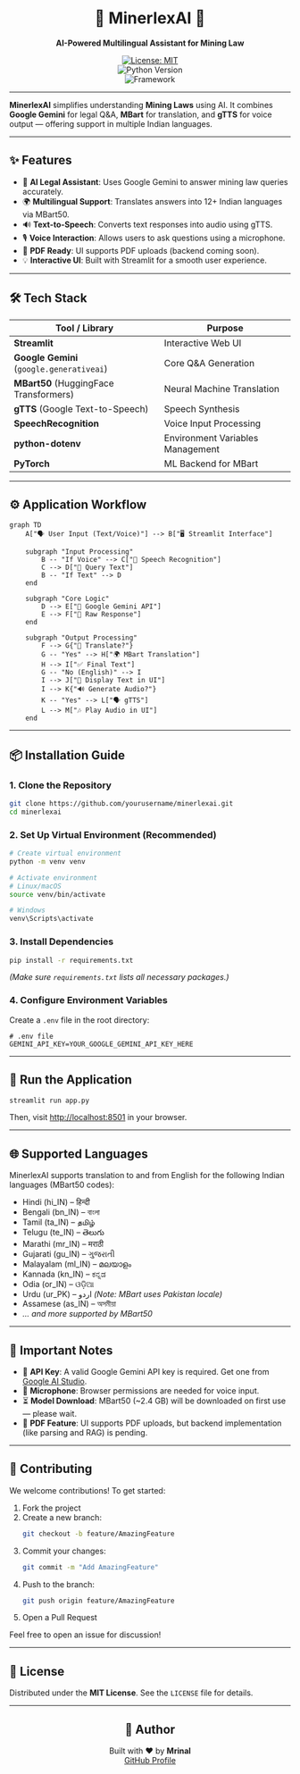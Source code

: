 <div align="center">

# 🤖 MinerlexAI 💎  
**AI-Powered Multilingual Assistant for Mining Law**

[![License: MIT](https://img.shields.io/badge/License-MIT-yellow.svg)](https://opensource.org/licenses/MIT)  
![Python Version](https://img.shields.io/badge/python-3.8+-blue.svg)  
![Framework](https://img.shields.io/badge/Framework-Streamlit-red.svg)

</div>

---

**MinerlexAI** simplifies understanding **Mining Laws** using AI. It combines **Google Gemini** for legal Q&A, **MBart** for translation, and **gTTS** for voice output — offering support in multiple Indian languages.

---

## ✨ Features

- 🧠 **AI Legal Assistant**: Uses Google Gemini to answer mining law queries accurately.
- 🌍 **Multilingual Support**: Translates answers into 12+ Indian languages via MBart50.
- 🔊 **Text-to-Speech**: Converts text responses into audio using gTTS.
- 🎙️ **Voice Interaction**: Allows users to ask questions using a microphone.
- 📄 **PDF Ready**: UI supports PDF uploads (backend coming soon).
- 💡 **Interactive UI**: Built with Streamlit for a smooth user experience.

---

## 🛠️ Tech Stack

| Tool / Library                          | Purpose                          |
|----------------------------------------|----------------------------------|
| **Streamlit**                          | Interactive Web UI               |
| **Google Gemini** (`google.generativeai`) | Core Q&A Generation          |
| **MBart50** (HuggingFace Transformers) | Neural Machine Translation       |
| **gTTS** (Google Text-to-Speech)       | Speech Synthesis                 |
| **SpeechRecognition**                  | Voice Input Processing           |
| **python-dotenv**                      | Environment Variables Management |
| **PyTorch**                            | ML Backend for MBart             |

---

## ⚙️ Application Workflow

```mermaid
graph TD
    A["🗣️ User Input (Text/Voice)"] --> B["🖥️ Streamlit Interface"]

    subgraph "Input Processing"
        B -- "If Voice" --> C["🎤 Speech Recognition"]
        C --> D["📝 Query Text"]
        B -- "If Text" --> D
    end

    subgraph "Core Logic"
        D --> E["🧠 Google Gemini API"]
        E --> F["📜 Raw Response"]
    end

    subgraph "Output Processing"
        F --> G{"🔄 Translate?"}
        G -- "Yes" --> H["🌍 MBart Translation"]
        H --> I["✅ Final Text"]
        G -- "No (English)" --> I
        I --> J["📄 Display Text in UI"]
        I --> K{"🔊 Generate Audio?"}
        K -- "Yes" --> L["🗣️ gTTS"]
        L --> M["🎶 Play Audio in UI"]
    end
```

---

## 📦 Installation Guide

### 1. Clone the Repository

```bash
git clone https://github.com/yourusername/minerlexai.git
cd minerlexai
```

### 2. Set Up Virtual Environment (Recommended)

```bash
# Create virtual environment
python -m venv venv

# Activate environment
# Linux/macOS
source venv/bin/activate

# Windows
venv\Scripts\activate
```

### 3. Install Dependencies

```bash
pip install -r requirements.txt
```

*(Make sure `requirements.txt` lists all necessary packages.)*

### 4. Configure Environment Variables

Create a `.env` file in the root directory:

```env
# .env file
GEMINI_API_KEY=YOUR_GOOGLE_GEMINI_API_KEY_HERE
```

---

## 🚀 Run the Application

```bash
streamlit run app.py
```

Then, visit [http://localhost:8501](http://localhost:8501) in your browser.

---

## 🌐 Supported Languages

MinerlexAI supports translation to and from English for the following Indian languages (MBart50 codes):

- Hindi (hi_IN) – हिन्दी  
- Bengali (bn_IN) – বাংলা  
- Tamil (ta_IN) – தமிழ்  
- Telugu (te_IN) – తెలుగు  
- Marathi (mr_IN) – मराठी  
- Gujarati (gu_IN) – ગુજરાતી  
- Malayalam (ml_IN) – മലയാളം  
- Kannada (kn_IN) – ಕನ್ನಡ  
- Odia (or_IN) – ଓଡ଼ିଆ  
- Urdu (ur_PK) – اردو *(Note: MBart uses Pakistan locale)*  
- Assamese (as_IN) – অসমীয়া  
- *... and more supported by MBart50*

---

## 📝 Important Notes

- 🔑 **API Key**: A valid Google Gemini API key is required. Get one from [Google AI Studio](https://aistudio.google.com/).
- 🎤 **Microphone**: Browser permissions are needed for voice input.
- ⏳ **Model Download**: MBart50 (~2.4 GB) will be downloaded on first use — please wait.
- 📄 **PDF Feature**: UI supports PDF uploads, but backend implementation (like parsing and RAG) is pending.

---

## 🙌 Contributing

We welcome contributions! To get started:

1. Fork the project  
2. Create a new branch:  
   ```bash
   git checkout -b feature/AmazingFeature
   ```
3. Commit your changes:  
   ```bash
   git commit -m "Add AmazingFeature"
   ```
4. Push to the branch:  
   ```bash
   git push origin feature/AmazingFeature
   ```
5. Open a Pull Request

Feel free to open an issue for discussion!

---

## 📄 License

Distributed under the **MIT License**. See the `LICENSE` file for details.

---

<div align="center">

## 👤 Author

Built with ❤️ by **Mrinal**  
[GitHub Profile](https://github.com/Whisplnspace)

</div>

